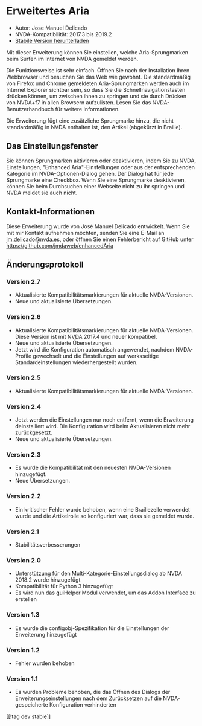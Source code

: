 # Erweitertes Aria #

* Autor: Jose Manuel Delicado
* NVDA-Kompatibilität: 2017.3 bis 2019.2
* [Stabile Version herunterladen][1]

Mit dieser Erweiterung können Sie einstellen, welche Aria-Sprungmarken beim
Surfen im Internet von NVDA gemeldet werden.

Die Funktionsweise ist sehr einfach. Öffnen Sie nach der Installation Ihren
Webbrowser und besuchen Sie das Web wie gewohnt. Die standardmäßig von
Firefox und Chrome gemeldeten Aria-Sprungmarken werden auch im Internet
Explorer sichtbar sein, so dass Sie die Schnellnavigationstasten drücken
können, um zwischen ihnen zu springen und sie durch Drücken von NVDA+f7 in
allen Browsern aufzulisten. Lesen Sie das NVDA-Benutzerhandbuch für weitere
Informationen.

Die Erweiterung fügt eine zusätzliche Sprungmarke hinzu, die nicht
standardmäßig in NVDA enthalten ist, den Artikel (abgekürzt in Braille).

## Das Einstellungsfenster

Sie können Sprungmarken aktivieren oder deaktivieren, indem Sie zu NVDA,
Einstellungen, "Enhanced Aria"-Einstellungen oder aus der entsprechenden
Kategorie im NVDA-Optionen-Dialog gehen. Der Dialog hat für jede Sprungmarke
eine Checkbox. Wenn Sie eine Sprungmarke deaktivieren, können Sie beim
Durchsuchen einer Webseite nicht zu ihr springen und NVDA meldet sie auch
nicht.

## Kontakt-Informationen

Diese Erweiterung wurde von José Manuel Delicado entwickelt. Wenn Sie mit
mir Kontakt aufnehmen möchten, senden Sie eine E-Mail an
jm.delicado@nvda.es, oder öffnen Sie einen Fehlerbericht auf GitHub unter
https://github.com/jmdaweb/enhancedAria

## Änderungsprotokoll

### Version 2.7

* Aktualisierte Kompatibilitätsmarkierungen für aktuelle NVDA-Versionen.
* Neue und aktualisierte Übersetzungen.

### Version 2.6

* Aktualisierte Kompatibilitätsmarkierungen für aktuelle
  NVDA-Versionen. Diese Version ist mit NVDA 2017.4 und neuer kompatibel.
* Neue und aktualisierte Übersetzungen.
* Jetzt wird die Konfiguration automatisch angewendet, nachdem NVDA-Profile
  gewechselt und die Einstellungen auf werksseitige Standardeinstellungen
  wiederhergestellt wurden.

### Version 2.5

* Aktualisierte Kompatibilitätsmarkierungen für aktuelle NVDA-Versionen.

### Version 2.4

* Jetzt werden die Einstellungen nur noch entfernt, wenn die Erweiterung
  deinstalliert wird. Die Konfiguration wird beim Aktualisieren nicht mehr
  zurückgesetzt.
* Neue und aktualisierte Übersetzungen.

### Version 2.3

* Es wurde die Kompatibilität mit den neuesten NVDA-Versionen hinzugefügt.
* Neue Übersetzungen.

### Version 2.2

* Ein kritischer Fehler wurde behoben, wenn eine Braillezeile verwendet
  wurde und die Artikelrolle so konfiguriert war, dass sie gemeldet wurde.

### Version 2.1

* Stabilitätsverbesserungen

### Version 2.0

* Unterstützung für den Multi-Kategorie-Einstellungsdialog ab NVDA 2018.2
  wurde hinzugefügt
* Kompatibilität für Python 3 hinzugefügt
* Es wird nun das guiHelper Modul verwendet, um das Addon Interface zu
  erstellen

### Version 1.3

* Es wurde die configobj-Spezifikation  für die Einstellungen der
  Erweiterung hinzugefügt

### Version 1.2

* Fehler wurden behoben

### Version 1.1

* Es wurden Probleme behoben, die das Öffnen des Dialogs der
  Erweiterungseinstellungen nach dem Zurücksetzen auf die NVDA-gespeicherte
  Konfiguration verhinderten

[[!tag dev stable]]

[1]: https://addons.nvda-project.org/files/get.php?file=earia
